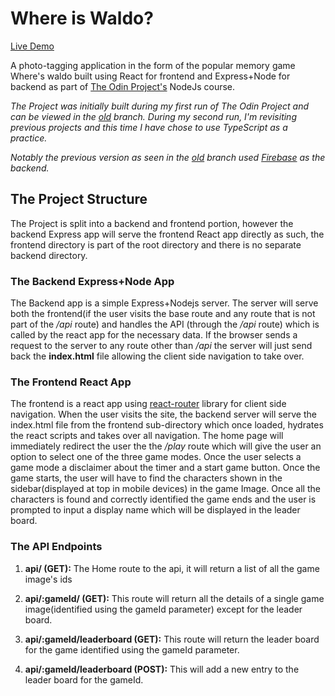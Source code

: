 # Where is Waldo?

[Live Demo](https://where-is-waldo-emmk.onrender.com)

A photo-tagging application in the form of the popular memory game Where's waldo built using React for frontend and Express+Node for backend as part of [The Odin Project's](https://www.theodinproject.com) NodeJs course.

_The Project was initially built during my first run of The Odin Project and can be viewed in the [old](https://github.com/Ashish-Krishna-K/where-is-waldo/tree/old) branch. During my second run, I'm revisiting previous projects and this time I have chose to use TypeScript as a practice._

_Notably the previous version as seen in the [old](https://github.com/Ashish-Krishna-K/where-is-waldo/tree/old) branch used [Firebase](https://firebase.google.com/) as the backend._

## The Project Structure

The Project is split into a backend and frontend portion, however the backend Express app will serve the frontend React app directly as such, the frontend directory is part of the root directory and there is no separate backend directory.

### The Backend Express+Node App

The Backend app is a simple Express+Nodejs server. The server will serve both the frontend(if the user visits the base route and any route that is not part of the _/api_ route) and handles the API (through the _/api_ route) which is called by the react app for the necessary data. If the browser sends a request to the server to any route other than _/api_ the server will just send back the **index.html** file allowing the client side navigation to take over.

### The Frontend React App

The frontend is a react app using [react-router](https://reactrouter.com/en/main) library for client side navigation. When the user visits the site, the backend server will serve the index.html file from the frontend sub-directory which once loaded, hydrates the react scripts and takes over all navigation. The home page will immediately redirect the user the the _/play_ route which will give the user an option to select one of the three game modes. Once the user selects a game mode a disclaimer about the timer and a start game button. Once the game starts, the user will have to find the characters shown in the sidebar(displayed at top in mobile devices) in the game Image. Once all the characters is found and correctly identified the game ends and the user is prompted to input a display name which will be displayed in the leader board.

### The API Endpoints

1. **api/ (GET):** The Home route to the api, it will return a list of all the game image's ids

1. **api/:gameId/ (GET):** This route will return all the details of a single game image(identified using the gameId parameter) except for the leader board.

1. **api/:gameId/leaderboard (GET):** This route will return the leader board for the game identified using the gameId parameter.

1. **api/:gameId/leaderboard (POST):** This will add a new entry to the leader board for the gameId.
